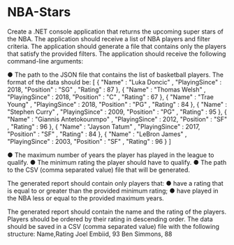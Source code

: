 # NBA-Stars

Create a .NET console application that returns the upcoming super stars of the NBA. The
application should receive a list of NBA players and filter criteria. The application should
generate a file that contains only the players that satisfy the provided filters.
The application should receive the following command-line arguments:

● The path to the JSON file that contains the list of basketball players. The format of the
data should be:
[
	{
		"Name" : "Luka Doncic" ,
		"PlayingSince" : 2018,
		"Position" : "SG" ,
		"Rating" : 87
	},
	{
		"Name" : "Thomas Welsh" ,
		"PlayingSince" : 2018,
		"Position" : "C" ,
		"Rating" : 67
	},
	{
		"Name" : "Trae Young" ,
		"PlayingSince" : 2018,
		"Position" : "PG" ,
		"Rating" : 84
	},
	{
		"Name" : "Stephen Curry" ,
		"PlayingSince" : 2009,
		"Position" : "PG" ,
		"Rating" : 95
	},
	{
		"Name" : "Giannis Antetokounmpo" ,
		"PlayingSince" : 2012,
		"Position" : "SF" ,
		"Rating" : 96
	},
	{
		"Name" : "Jayson Tatum" ,
		"PlayingSince" : 2017,
		"Position" : "SF" ,
		"Rating" : 84
	},
	{
		"Name" : "LeBron James" ,
		"PlayingSince" : 2003,
		"Position" : "SF" ,
		"Rating" : 96
	}
]

● The maximum number of years the player has played in the league to qualify.
● The minimum rating the player should have to qualify.
● The path to the CSV (comma separated value) file that will be generated.

The generated report should contain only players that:
● have a rating that is equal to or greater than the provided minimum rating;
● have played in the NBA less or equal to the provided maximum years.

The generated report should contain the name and the rating of the players. Players should be
ordered by their rating in descending order. The data should be saved in a CSV (comma
separated value) file with the following structure:
	Name,Rating
	Joel Embiid, 93
	Ben Simmons, 88
